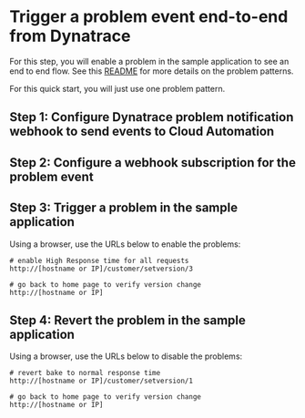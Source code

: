 # Trigger a problem event end-to-end from Dynatrace

For this step, you will enable a problem in the sample application to see an end to end flow. See this [README](https://github.com/dt-orders/overview) for more details on the problem patterns.

For this quick start, you will just use one problem pattern. 

## Step 1: Configure Dynatrace problem notification webhook to send events to Cloud Automation

## Step 2: Configure a webhook subscription for the problem event

## Step 3: Trigger a problem in the sample application

Using a browser, use the URLs below to enable the problems:

```
# enable High Response time for all requests
http://[hostname or IP]/customer/setversion/3

# go back to home page to verify version change
http://[hostname or IP]
```

## Step 4: Revert the problem in the sample application

Using a browser, use the URLs below to disable the problems:

```
# revert bake to normal response time 
http://[hostname or IP]/customer/setversion/1

# go back to home page to verify version change
http://[hostname or IP]
```


